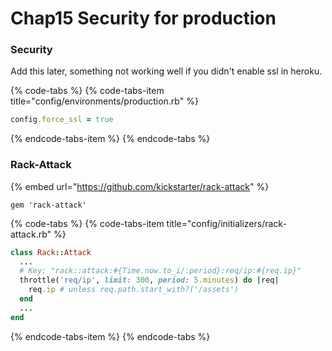 # Chap15 Security for production

### Security

Add this later, something not working well if you didn't enable ssl in heroku.

{% code-tabs %}
{% code-tabs-item title="config/environments/production.rb" %}
```ruby
config.force_ssl = true
```
{% endcode-tabs-item %}
{% endcode-tabs %}



### Rack-Attack

{% embed url="https://github.com/kickstarter/rack-attack" %}

```text
gem 'rack-attack'
```



{% code-tabs %}
{% code-tabs-item title="config/initializers/rack-attack.rb" %}
```ruby
class Rack::Attack
  ...
  # Key: "rack::attack:#{Time.now.to_i/:period}:req/ip:#{req.ip}"
  throttle('req/ip', limit: 300, period: 5.minutes) do |req|
    req.ip # unless req.path.start_with?('/assets')
  end
  ...
end
```
{% endcode-tabs-item %}
{% endcode-tabs %}

